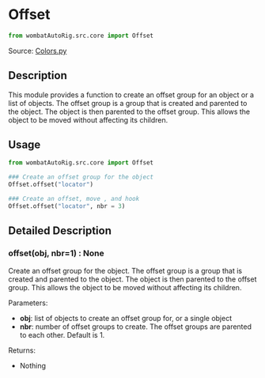 # Offset

```python
from wombatAutoRig.src.core import Offset
```
Source: [Colors.py](https://github.com/ThomasEscalle/WombatAutoRig/blob/main/src/core/Offset.py)


## Description

This module provides a function to create an offset group for an object or a list of objects. The offset group is a group that is created and parented to the object. The object is then parented to the offset group. This allows the object to be moved without affecting its children.

## Usage

```python
from wombatAutoRig.src.core import Offset

### Create an offset group for the object
Offset.offset("locator")

### Create an offset, move , and hook
Offset.offset("locator", nbr = 3)
```

## Detailed Description

### offset(obj, nbr=1) : None
Create an offset group for the object. The offset group is a group that is created and parented to the object. The object is then parented to the offset group. This allows the object to be moved without affecting its children.

Parameters:
- **obj**: list of objects to create an offset group for, or a single object
- **nbr**: number of offset groups to create. The offset groups are parented to each other. Default is 1.

Returns:
- Nothing